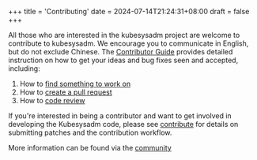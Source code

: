 +++
title = 'Contributing'
date = 2024-07-14T21:24:31+08:00
draft = false
+++

All those who are interested in the kubesysadm project are welcome to contribute to kubesysadm.
We encourage you to communicate in English, but do not exclude Chinese.
The [Contributor Guide](https://raw.githubusercontent.com/kubesysadm/community/contribute.md) provides detailed instruction on how to get your ideas and bug fixes seen and accepted, including:

1. How to [find something to work on](https://raw.githubusercontent.com/kubesysadm/community/contribute.md#find-something-to-work-on)
1. How to [create a pull request](https://raw.githubusercontent.com/kubesysadm/community/contribute.md#creating-pull-requests)
1. How to [code review](https://raw.githubusercontent.com/kubesysadm/community/contribute.md#code-review)

If you're interested in being a contributor and want to get involved in
developing the Kubesysadm code, please see [contribute](https://raw.githubusercontent.com/kubesysadm/community/contribute.md) for
details on submitting patches and the contribution workflow.

More information can be found via the [community](https://github.com/kubesysadm/community)
